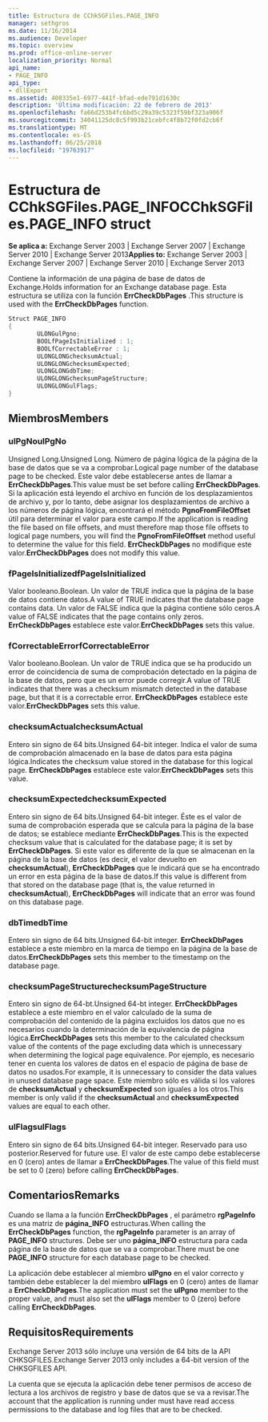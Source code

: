 ```yaml
---
title: Estructura de CChkSGFiles.PAGE_INFO
manager: sethgros
ms.date: 11/16/2014
ms.audience: Developer
ms.topic: overview
ms.prod: office-online-server
localization_priority: Normal
api_name:
- PAGE_INFO
api_type:
- dllExport
ms.assetid: 408335e1-6977-441f-bfad-ede791d1630c
description: 'Última modificación: 22 de febrero de 2013'
ms.openlocfilehash: fa66d253b4fc6bd5c29a39c5323f59bf323a906f
ms.sourcegitcommit: 34041125dc8c5f993b21cebfc4f8b72f0fd2cb6f
ms.translationtype: MT
ms.contentlocale: es-ES
ms.lasthandoff: 06/25/2018
ms.locfileid: "19763917"
---
```

# <a name="cchksgfilespageinfo-struct"></a><span data-ttu-id="3c2b9-103">Estructura de CChkSGFiles.PAGE_INFO</span><span class="sxs-lookup"><span data-stu-id="3c2b9-103">CChkSGFiles.PAGE_INFO struct</span></span>

<span data-ttu-id="3c2b9-104">**Se aplica a:** Exchange Server 2003 | Exchange Server 2007 | Exchange Server 2010 | Exchange Server 2013</span><span class="sxs-lookup"><span data-stu-id="3c2b9-104">**Applies to:** Exchange Server 2003 | Exchange Server 2007 | Exchange Server 2010 | Exchange Server 2013</span></span>
  
<span data-ttu-id="3c2b9-105">Contiene la información de una página de base de datos de Exchange.</span><span class="sxs-lookup"><span data-stu-id="3c2b9-105">Holds information for an Exchange database page.</span></span> <span data-ttu-id="3c2b9-106">Esta estructura se utiliza con la función **ErrCheckDbPages** .</span><span class="sxs-lookup"><span data-stu-id="3c2b9-106">This structure is used with the **ErrCheckDbPages** function.</span></span> 
  
```cs
Struct PAGE_INFO  
{
        ULONGulPgno;
        BOOLfPageIsInitialized : 1;
        BOOLfCorrectableError : 1;
        ULONGLONGchecksumActual;
        ULONGLONGchecksumExpected;
        ULONGLONGdbTime;
        ULONGLONGchecksumPageStructure;
        ULONGLONGulFlags;
}

```

## <a name="members"></a><span data-ttu-id="3c2b9-107">Miembros</span><span class="sxs-lookup"><span data-stu-id="3c2b9-107">Members</span></span>

### <a name="ulpgno"></a><span data-ttu-id="3c2b9-108">ulPgNo</span><span class="sxs-lookup"><span data-stu-id="3c2b9-108">ulPgNo</span></span>
  
<span data-ttu-id="3c2b9-109">Unsigned Long.</span><span class="sxs-lookup"><span data-stu-id="3c2b9-109">Unsigned Long.</span></span> <span data-ttu-id="3c2b9-110">Número de página lógica de la página de la base de datos que se va a comprobar.</span><span class="sxs-lookup"><span data-stu-id="3c2b9-110">Logical page number of the database page to be checked.</span></span> <span data-ttu-id="3c2b9-111">Este valor debe establecerse antes de llamar a **ErrCheckDbPages**.</span><span class="sxs-lookup"><span data-stu-id="3c2b9-111">This value must be set before calling **ErrCheckDbPages**.</span></span> <span data-ttu-id="3c2b9-112">Si la aplicación está leyendo el archivo en función de los desplazamientos de archivo y, por lo tanto, debe asignar los desplazamientos de archivo a los números de página lógica, encontrará el método **PgnoFromFileOffset** útil para determinar el valor para este campo.</span><span class="sxs-lookup"><span data-stu-id="3c2b9-112">If the application is reading the file based on file offsets, and must therefore map those file offsets to logical page numbers, you will find the **PgnoFromFileOffset** method useful to determine the value for this field.</span></span> <span data-ttu-id="3c2b9-113">**ErrCheckDbPages** no modifique este valor.</span><span class="sxs-lookup"><span data-stu-id="3c2b9-113">**ErrCheckDbPages** does not modify this value.</span></span> 
    
### <a name="fpageisinitialized"></a><span data-ttu-id="3c2b9-114">fPageIsInitialized</span><span class="sxs-lookup"><span data-stu-id="3c2b9-114">fPageIsInitialized</span></span> 
  
<span data-ttu-id="3c2b9-115">Valor booleano.</span><span class="sxs-lookup"><span data-stu-id="3c2b9-115">Boolean.</span></span> <span data-ttu-id="3c2b9-116">Un valor de TRUE indica que la página de la base de datos contiene datos.</span><span class="sxs-lookup"><span data-stu-id="3c2b9-116">A value of TRUE indicates that the database page contains data.</span></span> <span data-ttu-id="3c2b9-117">Un valor de FALSE indica que la página contiene sólo ceros.</span><span class="sxs-lookup"><span data-stu-id="3c2b9-117">A value of FALSE indicates that the page contains only zeros.</span></span> <span data-ttu-id="3c2b9-118">**ErrCheckDbPages** establece este valor.</span><span class="sxs-lookup"><span data-stu-id="3c2b9-118">**ErrCheckDbPages** sets this value.</span></span> 
    
### <a name="fcorrectableerror"></a><span data-ttu-id="3c2b9-119">fCorrectableError</span><span class="sxs-lookup"><span data-stu-id="3c2b9-119">fCorrectableError</span></span>
  
<span data-ttu-id="3c2b9-120">Valor booleano.</span><span class="sxs-lookup"><span data-stu-id="3c2b9-120">Boolean.</span></span> <span data-ttu-id="3c2b9-121">Un valor de TRUE indica que se ha producido un error de coincidencia de suma de comprobación detectado en la página de la base de datos, pero que es un error puede corregir.</span><span class="sxs-lookup"><span data-stu-id="3c2b9-121">A value of TRUE indicates that there was a checksum mismatch detected in the database page, but that it is a correctable error.</span></span> <span data-ttu-id="3c2b9-122">**ErrCheckDbPages** establece este valor.</span><span class="sxs-lookup"><span data-stu-id="3c2b9-122">**ErrCheckDbPages** sets this value.</span></span> 
    
### <a name="checksumactual"></a><span data-ttu-id="3c2b9-123">checksumActual</span><span class="sxs-lookup"><span data-stu-id="3c2b9-123">checksumActual</span></span>
  
<span data-ttu-id="3c2b9-124">Entero sin signo de 64 bits.</span><span class="sxs-lookup"><span data-stu-id="3c2b9-124">Unsigned 64-bit integer.</span></span> <span data-ttu-id="3c2b9-125">Indica el valor de suma de comprobación almacenado en la base de datos para esta página lógica.</span><span class="sxs-lookup"><span data-stu-id="3c2b9-125">Indicates the checksum value stored in the database for this logical page.</span></span> <span data-ttu-id="3c2b9-126">**ErrCheckDbPages** establece este valor.</span><span class="sxs-lookup"><span data-stu-id="3c2b9-126">**ErrCheckDbPages** sets this value.</span></span> 
    
### <a name="checksumexpected"></a><span data-ttu-id="3c2b9-127">checksumExpected</span><span class="sxs-lookup"><span data-stu-id="3c2b9-127">checksumExpected</span></span>
  
<span data-ttu-id="3c2b9-128">Entero sin signo de 64 bits.</span><span class="sxs-lookup"><span data-stu-id="3c2b9-128">Unsigned 64-bit integer.</span></span> <span data-ttu-id="3c2b9-129">Éste es el valor de suma de comprobación esperada que se calcula para la página de la base de datos; se establece mediante **ErrCheckDbPages**.</span><span class="sxs-lookup"><span data-stu-id="3c2b9-129">This is the expected checksum value that is calculated for the database page; it is set by **ErrCheckDbPages**.</span></span> <span data-ttu-id="3c2b9-130">Si este valor es diferente de la que se almacenan en la página de la base de datos (es decir, el valor devuelto en **checksumActual**), **ErrCheckDbPages** que le indicará que se ha encontrado un error en esta página de la base de datos.</span><span class="sxs-lookup"><span data-stu-id="3c2b9-130">If this value is different from that stored on the database page (that is, the value returned in **checksumActual**), **ErrCheckDbPages** will indicate that an error was found on this database page.</span></span> 
    
### <a name="dbtime"></a><span data-ttu-id="3c2b9-131">dbTime</span><span class="sxs-lookup"><span data-stu-id="3c2b9-131">dbTime</span></span>
  
<span data-ttu-id="3c2b9-132">Entero sin signo de 64 bits.</span><span class="sxs-lookup"><span data-stu-id="3c2b9-132">Unsigned 64-bit integer.</span></span> <span data-ttu-id="3c2b9-133">**ErrCheckDbPages** establece a este miembro en la marca de tiempo en la página de la base de datos.</span><span class="sxs-lookup"><span data-stu-id="3c2b9-133">**ErrCheckDbPages** sets this member to the timestamp on the database page.</span></span> 
    
### <a name="checksumpagestructure"></a><span data-ttu-id="3c2b9-134">checksumPageStructure</span><span class="sxs-lookup"><span data-stu-id="3c2b9-134">checksumPageStructure</span></span> 
  
<span data-ttu-id="3c2b9-135">Entero sin signo de 64-bt.</span><span class="sxs-lookup"><span data-stu-id="3c2b9-135">Unsigned 64-bt integer.</span></span> <span data-ttu-id="3c2b9-136">**ErrCheckDbPages** establece a este miembro en el valor calculado de la suma de comprobación del contenido de la página excluidos los datos que no es necesarios cuando la determinación de la equivalencia de página lógica.</span><span class="sxs-lookup"><span data-stu-id="3c2b9-136">**ErrCheckDbPages** sets this member to the calculated checksum value of the contents of the page excluding data which is unnecessary when determining the logical page equivalence.</span></span> <span data-ttu-id="3c2b9-137">Por ejemplo, es necesario tener en cuenta los valores de datos en el espacio de página de base de datos no usados.</span><span class="sxs-lookup"><span data-stu-id="3c2b9-137">For example, it is unnecessary to consider the data values in unused database page space.</span></span> <span data-ttu-id="3c2b9-138">Este miembro sólo es válida si los valores de **checksumActual** y **checksumExpected** son iguales a los otros.</span><span class="sxs-lookup"><span data-stu-id="3c2b9-138">This member is only valid if the **checksumActual**  and  **checksumExpected**  values are equal to each other.</span></span> 
    
### <a name="ulflags"></a><span data-ttu-id="3c2b9-139">ulFlags</span><span class="sxs-lookup"><span data-stu-id="3c2b9-139">ulFlags</span></span>
  
<span data-ttu-id="3c2b9-140">Entero sin signo de 64 bits.</span><span class="sxs-lookup"><span data-stu-id="3c2b9-140">Unsigned 64-bit integer.</span></span> <span data-ttu-id="3c2b9-141">Reservado para uso posterior.</span><span class="sxs-lookup"><span data-stu-id="3c2b9-141">Reserved for future use.</span></span> <span data-ttu-id="3c2b9-142">El valor de este campo debe establecerse en 0 (cero) antes de llamar a **ErrCheckDbPages**.</span><span class="sxs-lookup"><span data-stu-id="3c2b9-142">The value of this field must be set to 0 (zero) before calling **ErrCheckDbPages**.</span></span>
    
## <a name="remarks"></a><span data-ttu-id="3c2b9-143">Comentarios</span><span class="sxs-lookup"><span data-stu-id="3c2b9-143">Remarks</span></span>

<span data-ttu-id="3c2b9-144">Cuando se llama a la función **ErrCheckDbPages** , el parámetro **rgPageInfo** es una matriz de **página\_INFO** estructuras.</span><span class="sxs-lookup"><span data-stu-id="3c2b9-144">When calling the **ErrCheckDbPages** function, the **rgPageInfo**  parameter is an array of **PAGE\_INFO** structures.</span></span> <span data-ttu-id="3c2b9-145">Debe ser uno **página\_INFO** estructura para cada página de la base de datos que se va a comprobar.</span><span class="sxs-lookup"><span data-stu-id="3c2b9-145">There must be one **PAGE\_INFO** structure for each database page to be checked.</span></span> 
  
<span data-ttu-id="3c2b9-146">La aplicación debe establecer al miembro **ulPgno** en el valor correcto y también debe establecer la del miembro **ulFlags** en 0 (cero) antes de llamar a **ErrCheckDbPages**.</span><span class="sxs-lookup"><span data-stu-id="3c2b9-146">The application must set the **ulPgno**  member to the proper value, and must also set the  **ulFlags**  member to 0 (zero) before calling **ErrCheckDbPages**.</span></span> 
  
## <a name="requirements"></a><span data-ttu-id="3c2b9-147">Requisitos</span><span class="sxs-lookup"><span data-stu-id="3c2b9-147">Requirements</span></span>

<span data-ttu-id="3c2b9-148">Exchange Server 2013 sólo incluye una versión de 64 bits de la API CHKSGFILES.</span><span class="sxs-lookup"><span data-stu-id="3c2b9-148">Exchange Server 2013 only includes a 64-bit version of the CHKSGFILES API.</span></span>
  
<span data-ttu-id="3c2b9-149">La cuenta que se ejecuta la aplicación debe tener permisos de acceso de lectura a los archivos de registro y base de datos que se va a revisar.</span><span class="sxs-lookup"><span data-stu-id="3c2b9-149">The account that the application is running under must have read access permissions to the database and log files that are to be checked.</span></span>
  

